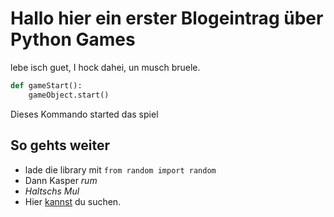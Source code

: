 # Hallo hier ein erster Blogeintrag &uuml;ber Python Games

lebe isch guet, I hock dahei, un musch bruele.

```python
def gameStart():
    gameObject.start()
```

Dieses Kommando started das spiel

## So gehts weiter

- lade die library mit ```from random import random```
- Dann Kasper _rum_
- *Haltschs Mul*
- Hier [kannst](www.google.de) du suchen.